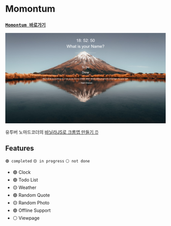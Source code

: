 # Momontum 

### [`Momontum 바로가기`](https://inhalin.github.io/momontum/momontum.html)

![momontum](img/momontum.png)

유투버 노마드코더의 [바닐라JS로 크롬앱 만들기 ⏰](https://nomadcoders.co/javascript-for-beginners/lobby)

## Features

`🟢 completed` `🟡 in progress` `⚪ not done`

- 🟢 Clock
- 🟢 Todo List
- 🟡 Weather
- 🟢 Random Quote
- 🟡 Random Photo
- 🟢 Offline Support
- ⚪ Viewpage